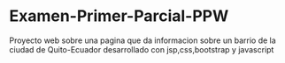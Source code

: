 # Examen-Primer-Parcial-PPW
Proyecto web sobre una pagina que da informacion sobre un barrio de la ciudad de Quito-Ecuador desarrollado con jsp,css,bootstrap y javascript 
